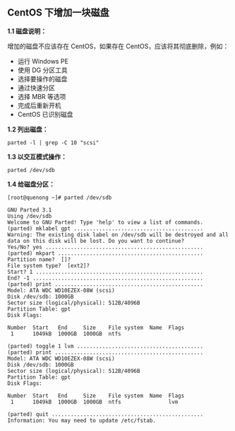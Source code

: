 ﻿## CentOS 下增加一块磁盘

**1.1 磁盘说明：**

增加的磁盘不应该存在 CentOS，如果存在 CentOS，应该将其彻底删除，例如：

 - 运行 Windows PE
 - 使用 DG 分区工具
 - 选择要操作的磁盘
 - 通过快速分区
 - 选择 MBR 等选项
 - 完成后重新开机
 - CentOS 已识别磁盘

**1.2 列出磁盘：**

    parted -l | grep -C 10 "scsi"

**1.3 以交互模式操作：**

    parted /dev/sdb

**1.4 给磁盘分区：**

    [root@quenong ~]# parted /dev/sdb
    
    GNU Parted 3.1
    Using /dev/sdb
    Welcome to GNU Parted! Type 'help' to view a list of commands.
    (parted) mklabel gpt .........................................
    Warning: The existing disk label on /dev/sdb will be destroyed and all data on this disk will be lost. Do you want to continue?
    Yes/No? yes ..................................................
    (parted) mkpart ..............................................
    Partition name?  []?
    File system type?  [ext2]?
    Start? 1 .....................................................
    End? -1 ......................................................
    (parted) print ...............................................
    Model: ATA WDC WD10EZEX-08W (scsi)
    Disk /dev/sdb: 1000GB
    Sector size (logical/physical): 512B/4096B
    Partition Table: gpt
    Disk Flags:
    
    Number  Start   End     Size    File system  Name  Flags
     1      1049kB  1000GB  1000GB  ntfs
    
    (parted) toggle 1 lvm ........................................
    (parted) print ...............................................
    Model: ATA WDC WD10EZEX-08W (scsi)
    Disk /dev/sdb: 1000GB
    Sector size (logical/physical): 512B/4096B
    Partition Table: gpt
    Disk Flags:
    
    Number  Start   End     Size    File system  Name  Flags
     1      1049kB  1000GB  1000GB  ntfs               lvm
    
    (parted) quit ................................................
    Information: You may need to update /etc/fstab.











